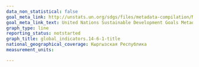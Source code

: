 ```yaml
---
data_non_statistical: false
goal_meta_link: http://unstats.un.org/sdgs/files/metadata-compilation/Metadata-Goal-14.pdf
goal_meta_link_text: United Nations Sustainable Development Goals Metadata (pdf 288kB)
graph_type: line
reporting_status: notstarted
graph_title: global_indicators.14-6-1-title
national_geographical_coverage: Кыргызская Республика
measurement_units: 

---
```


